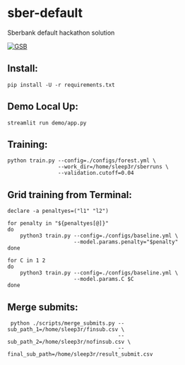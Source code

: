 # sber-default

Sberbank default hackathon solution

[![GSB](https://dsbattle.com/hackathons/gsb/assets/images/gsb-main.png)](https://dsbattle.com/hackathons/gsb/)


## Install:

```shell
pip install -U -r requirements.txt
```

## Demo Local Up:

```shell
streamlit run demo/app.py
```

## Training:

```shell
python train.py --config=./configs/forest.yml \
                --work_dir=/home/sleep3r/sberruns \
                --validation.cutoff=0.04
```

## Grid training from Terminal:

```shell
declare -a penaltyes=("l1" "l2") 

for penalty in "${penaltyes[@]}"                                            
do
    python3 train.py --config=./configs/baseline.yml \
                     --model.params.penalty="$penalty"
done
```

```shell
for C in 1 2                                           
do
    python3 train.py --config=./configs/baseline.yml \
                     --model.params.C $C
done
```

## Merge submits:
```shell
 python ./scripts/merge_submits.py --sub_path_1=/home/sleep3r/finsub.csv \
                                   --sub_path_2=/home/sleep3r/nofinsub.csv \
                                   --final_sub_path=/home/sleep3r/result_submit.csv

```
